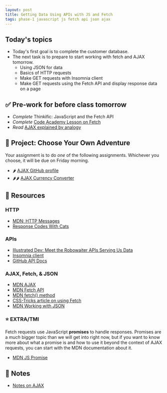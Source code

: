 ```yaml
---
layout: post
title: Getting Data Using APIs with JS and Fetch
tags: phase-1 javascript js fetch api json ajax
---
```


## Today's topics

- Today's first goal is to complete the customer database.
- The next task is to prepare to start working with fetch and AJAX tomorrow.
    - Using JSON for data
    - Basics of HTTP requests
    - Make GET requests with Insomnia client
    - Make GET requests using the Fetch API and display response data on a page

## ✅ Pre-work for before class tomorrow
- _Complete_ Thinkific: JavaScript and the Fetch API
- _Complete_ [Code Academy Lesson on Fetch](https://www.codecademy.com/courses/learn-intermediate-javascript/lessons/js-requests-with-fetch-api/exercises/js-requests-with-fetch-api-intro)
- _Read_ [AJAX explained by analogy](https://blog.codeanalogies.com/2018/01/15/ajax-basics-explained-by-working-at-a-fast-food-restaurant/)


## 🎯 Project: Choose Your Own Adventure

Your assignment is to do _one_ of the following assignments. Whichever you choose, it will be due on Friday morning.

- 🌶 [AJAX GitHub profile](https://classroom.github.com/a/AjNfpp5A)
- 🌶🌶 [AJAX Currency Converter](https://classroom.github.com/a/Nw7vOyEp)

## 🔖 Resources

### HTTP

- [MDN: HTTP Messages](https://developer.mozilla.org/en-US/docs/Web/HTTP/Messages)
- [Response Codes With Cats](https://http.cat/)

### APIs

- [Illustrated Dev: Meet the Robowaiter APIs Serving Us Data](https://maggieappleton.com/api)
- [Insomnia client](https://support.insomnia.rest/article/11-getting-started)
- [GitHub API Docs](https://developer.github.com/v3/)

### AJAX, Fetch, & JSON
- [MDN AJAX](https://developer.mozilla.org/en-US/docs/Web/Guide/AJAX)
- [MDN Fetch API](https://developer.mozilla.org/en-US/docs/Web/API/Fetch_API)
- [MDN fetch() method](https://developer.mozilla.org/en-US/docs/Web/API/WindowOrWorkerGlobalScope/fetch)
- [CSS-Tricks article on using Fetch](https://css-tricks.com/using-fetch/)
- [MDN Working with JSON](https://developer.mozilla.org/en-US/docs/Learn/JavaScript/Objects/JSON)

### ⭐ EXTRA/TMI

Fetch requests use JavaScript **promises** to handle responses. Promises are a _much_ bigger topic than we will get into right now, but if you want to know more about what a promise is and how to use it beyond the context of AJAX requests, you can start with the MDN documentation about it.

- [MDN JS Promise](https://developer.mozilla.org/en-US/docs/Web/JavaScript/Reference/Global_Objects/Promise)

## 🦉 Notes

- [Notes on AJAX](https://github.com/Momentum-Team-12/notes/blob/main/js-ajax.md)
<!-- - [Code from class: using fetch with the Github API](https://github.com/Momentum-Team-11/example-js-fetch) -->
